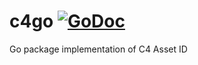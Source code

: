 # c4go [![GoDoc](https://godoc.org/github.com/etcenter/c4go?status.svg)](https://godoc.org/github.com/etcenter/c4go)

Go package implementation of C4 Asset ID

